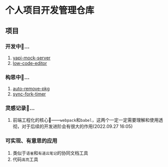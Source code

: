 # 个人项目开发管理仓库

## 项目

### 开发中🚀...

1. [yapi-mock-server](./%E5%B7%A5%E5%85%B7/yapi-mock-server.md)
2. [low-code-editor](./%E5%BA%94%E7%94%A8/low-code-editor.md)

### 构思中🤔...

1. [auto-remove-pkg](./%E5%B7%A5%E5%85%B7/auto-remove-pkg.md)
2. [sync-fork-timer](./%E5%B7%A5%E5%85%B7/sync-fork-timer.md)

### 灵感记录📝...

1. 前端工程化的核心🔧——`webpack`和`babel`，这两个一定一定需要理解和使用透彻，对于后续的开发进阶会有很大的作用(2022.09.27 16:05)

### 可实现、有意思的应用

1. 类似于`语雀`和`有道云笔记`的协同文档工具
2. 代码`高亮`工具
